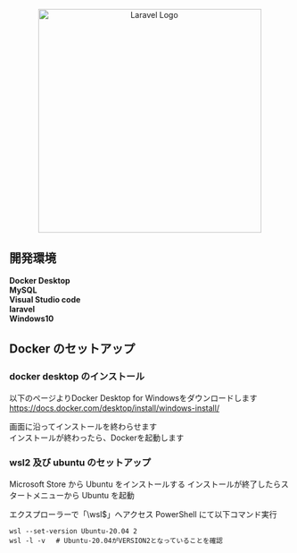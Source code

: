 <p align="center"><a href="https://laravel.com" target="_blank"><img src="https://raw.githubusercontent.com/laravel/art/master/logo-lockup/5%20SVG/2%20CMYK/1%20Full%20Color/laravel-logolockup-cmyk-red.svg" width="400" alt="Laravel Logo"></a></p>


## 開発環境
**Docker Desktop**  
**MySQL**  
**Visual Studio code**  
**laravel**  
**Windows10**


## Docker のセットアップ

### docker desktop のインストール
  
以下のページよりDocker Desktop for Windowsをダウンロードします  
https://docs.docker.com/desktop/install/windows-install/

画面に沿ってインストールを終わらせます  
インストールが終わったら、Dockerを起動します  


### wsl2 及び ubuntu のセットアップ

Microsoft Store から Ubuntu をインストールする
インストールが終了したらスタートメニューから Ubuntu を起動

エクスプローラーで「\\wsl$」へアクセス
PowerShell にて以下コマンド実行

```
wsl --set-version Ubuntu-20.04 2
wsl -l -v 　# Ubuntu-20.04がVERSION2となっていることを確認
```
